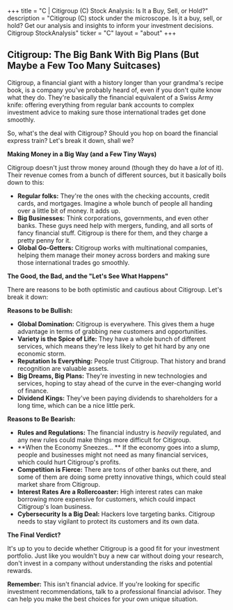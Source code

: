 +++
title = "C |  Citigroup (C) Stock Analysis: Is It a Buy, Sell, or Hold?"
description = "Citigroup (C) stock under the microscope. Is it a buy, sell, or hold? Get our analysis and insights to inform your investment decisions. Citigroup StockAnalysis"
ticker = "C"
layout = "about"
+++

        


## Citigroup: The Big Bank With Big Plans (But Maybe a Few Too Many Suitcases)

Citigroup, a financial giant with a history longer than your grandma's recipe book, is a company you've probably heard of, even if you don't quite know what they do. They're basically the financial equivalent of a Swiss Army knife: offering everything from regular bank accounts to complex investment advice to making sure those international trades get done smoothly.

So, what's the deal with Citigroup? Should you hop on board the financial express train? Let's break it down, shall we?

**Making Money in a Big Way (and a Few Tiny Ways)**

Citigroup doesn't just throw money around (though they do have a *lot* of it). Their revenue comes from a bunch of different sources,  but it basically boils down to this:

* **Regular folks:** They're the ones with the checking accounts, credit cards, and mortgages.  Imagine a whole bunch of people all handing over a little bit of money. It adds up.
* **Big Businesses:** Think corporations, governments, and even other banks. These guys need help with mergers, funding, and all sorts of fancy financial stuff.  Citigroup is there for them, and they charge a pretty penny for it.
* **Global Go-Getters:** Citigroup works with multinational companies, helping them manage their money across borders and making sure those international trades go smoothly.  

**The Good, the Bad, and the "Let's See What Happens"**

There are reasons to be both optimistic and cautious about Citigroup. Let's break it down:

**Reasons to be Bullish:**

* **Global Domination:** Citigroup is everywhere. This gives them a huge advantage in terms of grabbing new customers and opportunities.
* **Variety is the Spice of Life:** They have a whole bunch of different services, which means they're less likely to get hit hard by any one economic storm.
* **Reputation Is Everything:** People trust Citigroup. That history and brand recognition are valuable assets.
* **Big Dreams, Big Plans:** They're investing in new technologies and services, hoping to stay ahead of the curve in the ever-changing world of finance.
* **Dividend Kings:**  They've been paying dividends to shareholders for a long time, which can be a nice little perk.

**Reasons to Be Bearish:**

* **Rules and Regulations:** The financial industry is *heavily* regulated, and any new rules could make things more difficult for Citigroup.
* **When the Economy Sneezes... ** If the economy goes into a slump, people and businesses might not need as many financial services, which could hurt Citigroup's profits.
* **Competition is Fierce:** There are tons of other banks out there, and some of them are doing some pretty innovative things, which could steal market share from Citigroup.
* **Interest Rates Are a Rollercoaster:** High interest rates can make borrowing more expensive for customers, which could impact Citigroup's loan business. 
* **Cybersecurity Is a Big Deal:** Hackers love targeting banks. Citigroup needs to stay vigilant to protect its customers and its own data.

**The Final Verdict?**

It's up to you to decide whether Citigroup is a good fit for your investment portfolio.  Just like you wouldn't buy a new car without doing your research, don't invest in a company without understanding the risks and potential rewards. 

**Remember:** This isn't financial advice. If you're looking for specific investment recommendations, talk to a professional financial advisor.  They can help you make the best choices for your own unique situation. 

        